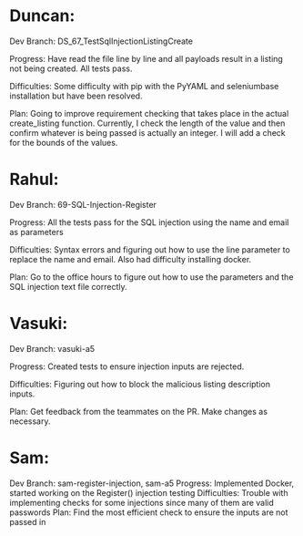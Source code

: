 # Duncan:

Dev Branch: DS_67_TestSqlInjectionListingCreate

Progress: Have read the file line by line and all payloads result in a listing not being created. All tests pass.

Difficulties: Some difficulty with pip with the PyYAML and seleniumbase installation but have been resolved.

Plan: Going to improve requirement checking that takes place in the actual create_listing function. Currently, I check the length of the value and then confirm whatever is being passed is actually an integer. I will add a check for the bounds of the values.

# Rahul:

Dev Branch: 69-SQL-Injection-Register

Progress: All the tests pass for the SQL injection using the name
and email as parameters

Difficulties: Syntax errors and figuring out how to use the 
line parameter to replace the name and email.
Also had difficulty installing docker.

Plan: Go to the office hours to figure out how to use
the parameters and the SQL injection text file correctly.

# Vasuki:

Dev Branch: vasuki-a5

Progress: Created tests to ensure injection inputs are rejected. 

Difficulties: Figuring out how to block the malicious listing description inputs. 

Plan: Get feedback from the teammates on the PR. Make changes as necessary. 

# Sam:

Dev Branch: sam-register-injection, sam-a5
Progress: Implemented Docker, started working on the Register() injection testing
Difficulties: Trouble with implementing checks for some injections since many of them are valid passwords
Plan: Find the most efficient check to ensure the inputs are not passed in
